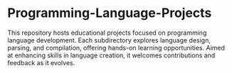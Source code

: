 # Programming-Language-Projects
This repository hosts educational projects focused on programming language development. Each subdirectory explores language design, parsing, and compilation, offering hands-on learning opportunities. Aimed at enhancing skills in language creation, it welcomes contributions and feedback as it evolves.
